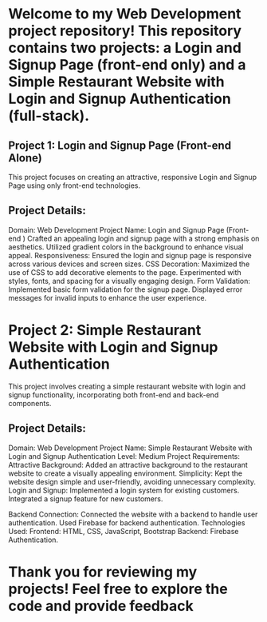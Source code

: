 # Welcome to my Web Development project repository! This repository contains two projects: a Login and Signup Page (front-end only) and a Simple Restaurant Website with Login and Signup Authentication (full-stack).

## Project 1: Login and Signup Page (Front-end Alone)
This project focuses on creating an attractive, responsive Login and Signup Page using only front-end technologies.

## Project Details:
Domain: Web Development
Project Name: Login and Signup Page (Front-end )
Crafted an appealing login and signup page with a strong emphasis on aesthetics.
Utilized gradient colors in the background to enhance visual appeal.
Responsiveness:
Ensured the login and signup page is responsive across various devices and screen sizes.
CSS Decoration:
Maximized the use of CSS to add decorative elements to the page.
Experimented with styles, fonts, and spacing for a visually engaging design.
Form Validation:
Implemented basic form validation for the signup page.
Displayed error messages for invalid inputs to enhance the user experience.
# Project 2: Simple Restaurant Website with Login and Signup Authentication
This project involves creating a simple restaurant website with login and signup functionality, incorporating both front-end and back-end components.

## Project Details:
Domain: Web Development
Project Name: Simple Restaurant Website with Login and Signup Authentication
Level: Medium
Project Requirements:
Attractive Background:
Added an attractive background to the restaurant website to create a visually appealing environment.
Simplicity:
Kept the website design simple and user-friendly, avoiding unnecessary complexity.
Login and Signup:
Implemented a login system for existing customers.
Integrated a signup feature for new customers.


Backend Connection:
Connected the website with a backend to handle user authentication.
Used Firebase for backend authentication.
Technologies Used:
Frontend: HTML, CSS, JavaScript, Bootstrap
Backend: Firebase Authentication.

# Thank you for reviewing my projects! Feel free to explore the code and provide feedback
